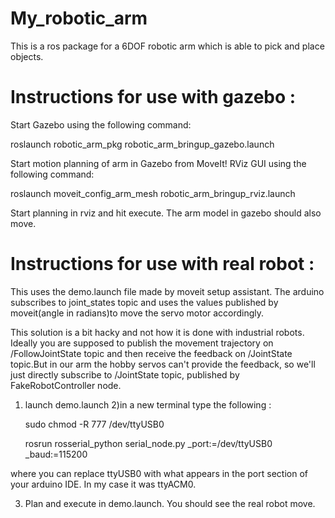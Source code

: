 # My_robotic_arm

This is a ros package for a 6DOF robotic arm which is able to pick and place objects.

# Instructions for use with gazebo :

Start Gazebo using the following command:

roslaunch robotic_arm_pkg robotic_arm_bringup_gazebo.launch 

Start motion planning of arm in Gazebo from MoveIt! RViz GUI using the following command:

roslaunch moveit_config_arm_mesh robotic_arm_bringup_rviz.launch 

Start planning in rviz and hit execute. The arm model in gazebo should also move.


# Instructions for use with real robot :

This uses the demo.launch file made by moveit setup assistant. The arduino subscribes to joint_states topic and uses the values published by moveit(angle in radians)to move the servo motor accordingly. 

This solution is a bit hacky and not how it is done with industrial robots. Ideally you are supposed to publish the movement trajectory on /FollowJointState topic and then receive the feedback on /JointState topic.But in our arm the hobby servos can't provide the feedback, so we'll just directly subscribe to /JointState topic, published by FakeRobotController node.

1) launch demo.launch
2)in a new terminal type the following :

    sudo chmod -R 777 /dev/ttyUSB0
    
    rosrun rosserial_python serial_node.py _port:=/dev/ttyUSB0 _baud:=115200
    
  where you can replace ttyUSB0 with what appears in the port section of your arduino IDE. In my case it was ttyACM0.
  
3) Plan and execute in demo.launch. You should see the real robot move.
